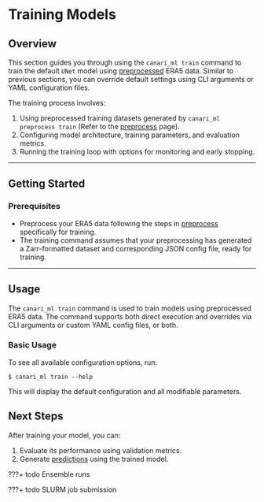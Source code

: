 # Training Models

## Overview

This section guides you through using the `canari_ml train` command to train the default `UNet` model using [preprocessed](../preprocess/index.md) ERA5 data. Similar to previous sections, you can override default settings using CLI arguments or YAML configuration files.

The training process involves:

1. Using preprocessed training datasets generated by `canari_ml preprocess train` (Refer to the [preprocess](../preprocess/index.md) page).
2. Configuring model architecture, training parameters, and evaluation metrics.
3. Running the training loop with options for monitoring and early stopping.

---

## Getting Started

### Prerequisites

- Preprocess your ERA5 data following the steps in [preprocess](../preprocess/index.md) specifically for training.
- The training command assumes that your preprocessing has generated a Zarr-formatted dataset and corresponding JSON config file, ready for training.

---

## Usage

The `canari_ml train` command is used to train models using preprocessed ERA5 data. The command supports both direct execution and overrides via CLI arguments or custom YAML config files, or both.

### Basic Usage

To see all available configuration options, run:

``` console exec="on" source="tabbed-left" result="ansi" tabs="Command|Output"
$ canari_ml train --help
```

This will display the default configuration and all modifiable parameters.

## Next Steps

After training your model, you can:

1. Evaluate its performance using validation metrics.
2. Generate [predictions](../predict/index.md) using the trained model.

???+ todo
    Ensemble runs

???+ todo
    SLURM job submission

